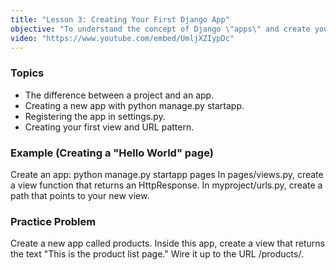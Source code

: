 ```yaml
---
title: "Lesson 3: Creating Your First Django App"
objective: "To understand the concept of Django \"apps\" and create your first one."
video: "https://www.youtube.com/embed/UmljXZIypDc"
---
```


### Topics

- The difference between a project and an app.
- Creating a new app with python manage.py startapp.
- Registering the app in settings.py.
- Creating your first view and URL pattern.

### Example (Creating a "Hello World" page)

Create an app: python manage.py startapp pages
In pages/views.py, create a view function that returns an HttpResponse.
In myproject/urls.py, create a path that points to your new view.

### Practice Problem

Create a new app called products. Inside this app, create a view that returns the text "This is the product list page." Wire it up to the URL /products/.
